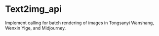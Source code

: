 # Text2img_api
Implement calling for batch rendering of images in Tongsanyi Wanshang, Wenxin Yige, and Midjourney.
